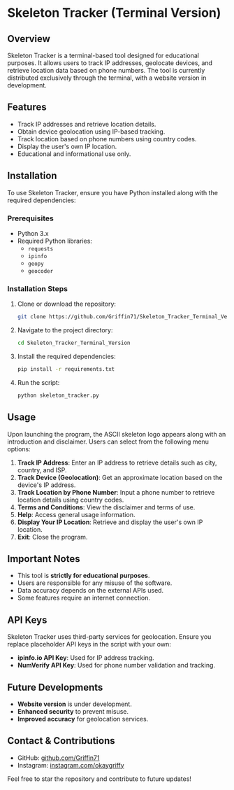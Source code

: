 # Skeleton Tracker (Terminal Version)

## Overview
Skeleton Tracker is a terminal-based tool designed for educational purposes. It allows users to track IP addresses, geolocate devices, and retrieve location data based on phone numbers. The tool is currently distributed exclusively through the terminal, with a website version in development.

## Features
- Track IP addresses and retrieve location details.
- Obtain device geolocation using IP-based tracking.
- Track location based on phone numbers using country codes.
- Display the user's own IP location.
- Educational and informational use only.

## Installation
To use Skeleton Tracker, ensure you have Python installed along with the required dependencies:

### Prerequisites
- Python 3.x
- Required Python libraries:
  - `requests`
  - `ipinfo`
  - `geopy`
  - `geocoder`

### Installation Steps
1. Clone or download the repository:
   ```sh
   git clone https://github.com/Griffin71/Skeleton_Tracker_Terminal_Version.git
   ```
2. Navigate to the project directory:
   ```sh
   cd Skeleton_Tracker_Terminal_Version
   ```
3. Install the required dependencies:
   ```sh
   pip install -r requirements.txt
   ```
4. Run the script:
   ```sh
   python skeleton_tracker.py
   ```

## Usage
Upon launching the program, the ASCII skeleton logo appears along with an introduction and disclaimer. Users can select from the following menu options:

1. **Track IP Address**: Enter an IP address to retrieve details such as city, country, and ISP.
2. **Track Device (Geolocation)**: Get an approximate location based on the device's IP address.
3. **Track Location by Phone Number**: Input a phone number to retrieve location details using country codes.
4. **Terms and Conditions**: View the disclaimer and terms of use.
5. **Help**: Access general usage information.
6. **Display Your IP Location**: Retrieve and display the user's own IP location.
7. **Exit**: Close the program.

## Important Notes
- This tool is **strictly for educational purposes**.
- Users are responsible for any misuse of the software.
- Data accuracy depends on the external APIs used.
- Some features require an internet connection.

## API Keys
Skeleton Tracker uses third-party services for geolocation. Ensure you replace placeholder API keys in the script with your own:
- **ipinfo.io API Key**: Used for IP address tracking.
- **NumVerify API Key**: Used for phone number validation and tracking.

## Future Developments
- **Website version** is under development.
- **Enhanced security** to prevent misuse.
- **Improved accuracy** for geolocation services.

## Contact & Contributions
- GitHub: [github.com/Griffin71](https://github.com/Griffin71)
- Instagram: [instagram.com/okaygriffy](https://instagram.com/okaygriffy)

Feel free to star the repository and contribute to future updates!

